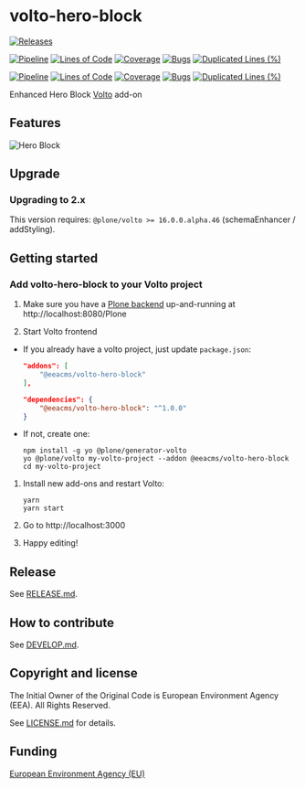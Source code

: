 # volto-hero-block

[![Releases](https://img.shields.io/github/v/release/eea/volto-hero-block)](https://github.com/eea/volto-hero-block/releases)

[![Pipeline](https://ci.eionet.europa.eu/buildStatus/icon?job=volto-addons%2Fvolto-hero-block%2Fmaster&subject=master)](https://ci.eionet.europa.eu/view/Github/job/volto-addons/job/volto-hero-block/job/master/display/redirect)
[![Lines of Code](https://sonarqube.eea.europa.eu/api/project_badges/measure?project=volto-hero-block-master&metric=ncloc)](https://sonarqube.eea.europa.eu/dashboard?id=volto-hero-block-master)
[![Coverage](https://sonarqube.eea.europa.eu/api/project_badges/measure?project=volto-hero-block-master&metric=coverage)](https://sonarqube.eea.europa.eu/dashboard?id=volto-hero-block-master)
[![Bugs](https://sonarqube.eea.europa.eu/api/project_badges/measure?project=volto-hero-block-master&metric=bugs)](https://sonarqube.eea.europa.eu/dashboard?id=volto-hero-block-master)
[![Duplicated Lines (%)](https://sonarqube.eea.europa.eu/api/project_badges/measure?project=volto-hero-block-master&metric=duplicated_lines_density)](https://sonarqube.eea.europa.eu/dashboard?id=volto-hero-block-master)

[![Pipeline](https://ci.eionet.europa.eu/buildStatus/icon?job=volto-addons%2Fvolto-hero-block%2Fdevelop&subject=develop)](https://ci.eionet.europa.eu/view/Github/job/volto-addons/job/volto-hero-block/job/develop/display/redirect)
[![Lines of Code](https://sonarqube.eea.europa.eu/api/project_badges/measure?project=volto-hero-block-develop&metric=ncloc)](https://sonarqube.eea.europa.eu/dashboard?id=volto-hero-block-develop)
[![Coverage](https://sonarqube.eea.europa.eu/api/project_badges/measure?project=volto-hero-block-develop&metric=coverage)](https://sonarqube.eea.europa.eu/dashboard?id=volto-hero-block-develop)
[![Bugs](https://sonarqube.eea.europa.eu/api/project_badges/measure?project=volto-hero-block-develop&metric=bugs)](https://sonarqube.eea.europa.eu/dashboard?id=volto-hero-block-develop)
[![Duplicated Lines (%)](https://sonarqube.eea.europa.eu/api/project_badges/measure?project=volto-hero-block-develop&metric=duplicated_lines_density)](https://sonarqube.eea.europa.eu/dashboard?id=volto-hero-block-develop)

Enhanced Hero Block [Volto](https://github.com/plone/volto) add-on

## Features

![Hero Block](https://github.com/eea/volto-hero-block/raw/master/docs/volto-hero-block.gif)

## Upgrade

### Upgrading to 2.x

This version requires: `@plone/volto >= 16.0.0.alpha.46` (schemaEnhancer / addStyling).

## Getting started

### Add volto-hero-block to your Volto project

1. Make sure you have a [Plone backend](https://plone.org/download) up-and-running at http://localhost:8080/Plone

1. Start Volto frontend

- If you already have a volto project, just update `package.json`:

  ```JSON
  "addons": [
      "@eeacms/volto-hero-block"
  ],

  "dependencies": {
      "@eeacms/volto-hero-block": "^1.0.0"
  }
  ```

- If not, create one:

  ```
  npm install -g yo @plone/generator-volto
  yo @plone/volto my-volto-project --addon @eeacms/volto-hero-block
  cd my-volto-project
  ```

1. Install new add-ons and restart Volto:

   ```
   yarn
   yarn start
   ```

1. Go to http://localhost:3000

1. Happy editing!

## Release

See [RELEASE.md](https://github.com/eea/volto-hero-block/blob/master/RELEASE.md).

## How to contribute

See [DEVELOP.md](https://github.com/eea/volto-hero-block/blob/master/DEVELOP.md).

## Copyright and license

The Initial Owner of the Original Code is European Environment Agency (EEA).
All Rights Reserved.

See [LICENSE.md](https://github.com/eea/volto-hero-block/blob/master/LICENSE.md) for details.

## Funding

[European Environment Agency (EU)](http://eea.europa.eu)
